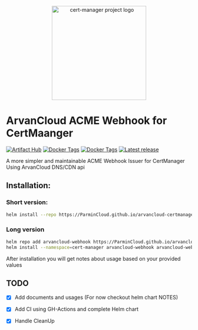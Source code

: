 <p align="center">
  <img src="https://raw.githubusercontent.com/cert-manager/cert-manager/d53c0b9270f8cd90d908460d69502694e1838f5f/logo/logo-small.png" height="256" width="256" alt="cert-manager project logo" />
</p>

# ArvanCloud ACME Webhook for CertMaanger

[![Artifact Hub](https://img.shields.io/endpoint?url=https://artifacthub.io/badge/repository/arvancloud-webhook)](https://artifacthub.io/packages/search?repo=arvancloud-webhook)
[![Docker Tags](https://ghcr-badge.egpl.dev/ParminCloud/arvancloud-certmanager-issuer/tags?trim=major&color=green_2&label=Docker%20Tags&ignore=*.sig)](https://ghcr.io/ParminCloud/arvancloud-certmanager-issuer/)
[![Docker Tags](https://ghcr-badge.egpl.dev/ParminCloud/arvancloud-certmanager-issuer/tags?trim=patch&color=green_2&label=Docker%20Tags&ignore=*.sig)](https://ghcr.io/ParminCloud/arvancloud-certmanager-issuer/)
[![Latest release](https://img.shields.io/github/release/ParminCloud/arvancloud-certmanager-issuer.svg)](https://github.com/ParminCloud/arvancloud-certmanager-issuer/releases)

A more simpler and maintainable ACME Webhook Issuer for CertManager Using ArvanCloud DNS/CDN api

## Installation:

### Short version:

```bash
helm install --repo https://ParminCloud.github.io/arvancloud-certmanager-issuer arvancloud-webhook arvancloud-webhook -n cert-manager
```

### Long version

```bash
helm repo add arvancloud-webhook https://ParminCloud.github.io/arvancloud-certmanager-issuer
helm install --namespace=cert-manager arvancloud-webhook arvancloud-webhook
```

After installation you will get notes about usage based on your provided values

## TODO

* [x] Add documents and usages (For now checkout helm chart NOTES)
* [x] Add CI using GH-Actions and complete Helm chart
* [x] Handle CleanUp



